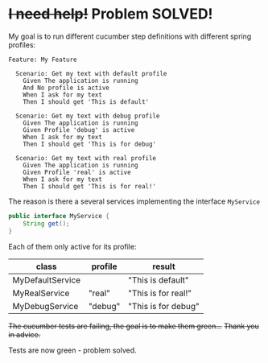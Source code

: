 # ~~I need help!~~ Problem SOLVED!

My goal is to run different cucumber step definitions with different spring profiles:

```gherkin
Feature: My Feature

  Scenario: Get my text with default profile
    Given The application is running
    And No profile is active
    When I ask for my text
    Then I should get 'This is default'

  Scenario: Get my text with debug profile
    Given The application is running
    Given Profile 'debug' is active
    When I ask for my text
    Then I should get 'This is for debug'

  Scenario: Get my text with real profile
    Given The application is running
    Given Profile 'real' is active
    When I ask for my text
    Then I should get 'This is for real!'
```

The reason is there a several services implementing the interface `MyService`

```java
public interface MyService {
    String get();
}
```

Each of them only active for its profile:

| class | profile | result |
|-------|---------|--------|
| MyDefaultService | <none>  | "This is default"   | 
| MyRealService    | "real"  | "This is for real!" | 
| MyDebugService   | "debug" | "This is for debug" | 

~~The cucumber tests are failing, the goal is to make them green...~~
~~Thank you in advice.~~

Tests are now green - problem solved.
